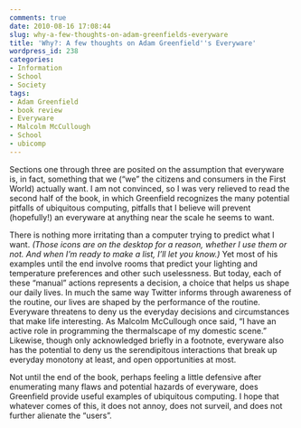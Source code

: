 ```yaml
---
comments: true
date: 2010-08-16 17:08:44
slug: why-a-few-thoughts-on-adam-greenfields-everyware
title: 'Why?: A few thoughts on Adam Greenfield''s Everyware'
wordpress_id: 238
categories:
- Information
- School
- Society
tags:
- Adam Greenfield
- book review
- Everyware
- Malcolm McCullough
- School
- ubicomp
---
```


Sections one through three are posited on the assumption that everyware is, in fact, something that we (“we” the citizens and consumers in the First World) actually want. I am not convinced, so I was very relieved to read the second half of the book, in which Greenfield recognizes the many potential pitfalls of ubiquitous computing, pitfalls that I believe will prevent (hopefully!) an everyware at anything near the scale he seems to want.

There is nothing more irritating than a computer trying to predict what I want. _(Those icons are on the desktop for a reason, whether I use them or not. And when I’m ready to make a list, I’ll let you know.)_ Yet most of his examples until the end involve rooms that predict your lighting and temperature preferences and other such uselessness. But today, each of these “manual” actions represents a decision, a choice that helps us shape our daily lives. In much the same way Twitter informs through awareness of the routine, our lives are shaped by the performance of the routine. Everyware threatens to deny us the everyday decisions and circumstances that make life interesting. As Malcolm McCullough once said, “I have an active role in programming the thermalscape of my domestic scene.” Likewise, though only acknowledged briefly in a footnote, everyware also has the potential to deny us the serendipitous interactions that break up everyday monotony at least, and open opportunities at most.

Not until the end of the book, perhaps feeling a little defensive after enumerating many flaws and potential hazards of everyware, does Greenfield provide useful examples of ubiquitous computing. I hope that whatever comes of this, it does not annoy, does not surveil, and does not further alienate the “users”.
